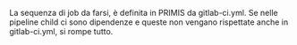 La sequenza di job da farsi, è definita in PRIMIS da gitlab-ci.yml. Se nelle pipeline child ci sono dipendenze e queste non vengano rispettate anche in gitlab-ci.yml, si rompe tutto.


